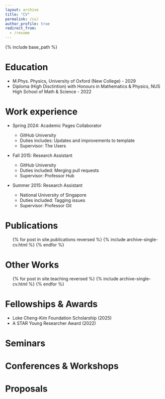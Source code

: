 ```yaml
---
layout: archive
title: "CV"
permalink: /cv/
author_profile: true
redirect_from:
  - /resume
---
```


{% include base_path %}

Education
======
* M.Phys. Physics, University of Oxford (New College) - 2029
* Diploma (High Disctintion) with Honours in Mathematics & Physics, NUS High School of Math & Science - 2022

Work experience
======
* Spring 2024: Academic Pages Collaborator
  * GitHub University
  * Duties includes: Updates and improvements to template
  * Supervisor: The Users

* Fall 2015: Research Assistant
  * GitHub University
  * Duties included: Merging pull requests
  * Supervisor: Professor Hub

* Summer 2015: Research Assistant
  * National University of Singapore
  * Duties included: Tagging issues
  * Supervisor: Professor Git

Publications
======
  <ul>{% for post in site.publications reversed %}
    {% include archive-single-cv.html %}
  {% endfor %}</ul>

Other Works
======
<ul>{% for post in site.teaching reversed %}
    {% include archive-single-cv.html %}
  {% endfor %}</ul>
  
Fellowships & Awards
======
* Loke Cheng-Kim Foundation Scholarship (2025)
* A STAR Young Researcher Award (2022)

Seminars
======  
  
Conferences & Workshops
====== 

Proposals
====== 
